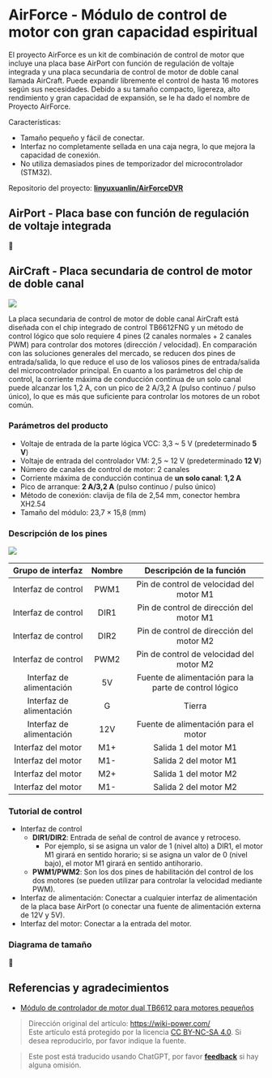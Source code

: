 # AirForce - Módulo de control de motor con gran capacidad espiritual

El proyecto AirForce es un kit de combinación de control de motor que incluye una placa base AirPort con función de regulación de voltaje integrada y una placa secundaria de control de motor de doble canal llamada AirCraft. Puede expandir libremente el control de hasta 16 motores según sus necesidades. Debido a su tamaño compacto, ligereza, alto rendimiento y gran capacidad de expansión, se le ha dado el nombre de Proyecto AirForce.

Características:

- Tamaño pequeño y fácil de conectar.
- Interfaz no completamente sellada en una caja negra, lo que mejora la capacidad de conexión.
- No utiliza demasiados pines de temporizador del microcontrolador (STM32).

Repositorio del proyecto: [**linyuxuanlin/AirForceDVR**](https://github.com/linyuxuanlin/AirForceDVR)

## AirPort - Placa base con función de regulación de voltaje integrada

🚧

## AirCraft - Placa secundaria de control de motor de doble canal

![](https://wiki-media-1253965369.cos.ap-guangzhou.myqcloud.com/img/20201101231734.jpg)

La placa secundaria de control de motor de doble canal AirCraft está diseñada con el chip integrado de control TB6612FNG y un método de control lógico que solo requiere 4 pines (2 canales normales + 2 canales PWM) para controlar dos motores (dirección / velocidad). En comparación con las soluciones generales del mercado, se reducen dos pines de entrada/salida, lo que reduce el uso de los valiosos pines de entrada/salida del microcontrolador principal. En cuanto a los parámetros del chip de control, la corriente máxima de conducción continua de un solo canal puede alcanzar los 1,2 A, con un pico de 2 A/3,2 A (pulso continuo / pulso único), lo que es más que suficiente para controlar los motores de un robot común.

### Parámetros del producto

- Voltaje de entrada de la parte lógica VCC: 3,3 ~ 5 V (predeterminado **5 V**)
- Voltaje de entrada del controlador VM: 2,5 ~ 12 V (predeterminado **12 V**)
- Número de canales de control de motor: 2 canales
- Corriente máxima de conducción continua de **un solo canal**: **1,2 A**
- Pico de arranque: **2 A/3,2 A** (pulso continuo / pulso único)
- Método de conexión: clavija de fila de 2,54 mm, conector hembra XH2.54
- Tamaño del módulo: 23,7 × 15,8 (mm)

### Descripción de los pines

![](https://wiki-media-1253965369.cos.ap-guangzhou.myqcloud.com/img/20201022104033.png)

|    Grupo de interfaz     | Nombre |               Descripción de la función                |
| :----------------------: | :----: | :----------------------------------------------------: |
|   Interfaz de control    |  PWM1  |        Pin de control de velocidad del motor M1        |
|   Interfaz de control    |  DIR1  |        Pin de control de dirección del motor M1        |
|   Interfaz de control    |  DIR2  |        Pin de control de dirección del motor M2        |
|   Interfaz de control    |  PWM2  |        Pin de control de velocidad del motor M2        |
| Interfaz de alimentación |   5V   | Fuente de alimentación para la parte de control lógico |
| Interfaz de alimentación |   G    |                         Tierra                         |
| Interfaz de alimentación |  12V   |          Fuente de alimentación para el motor          |
|    Interfaz del motor    |  M1+   |                 Salida 1 del motor M1                  |
|    Interfaz del motor    |  M1-   |                 Salida 2 del motor M1                  |
|    Interfaz del motor    |  M2+   |                 Salida 1 del motor M2                  |
|    Interfaz del motor    |  M1-   |                 Salida 2 del motor M2                  |

### Tutorial de control

- Interfaz de control
  - **DIR1/DIR2**: Entrada de señal de control de avance y retroceso.
    - Por ejemplo, si se asigna un valor de 1 (nivel alto) a DIR1, el motor M1 girará en sentido horario; si se asigna un valor de 0 (nivel bajo), el motor M1 girará en sentido antihorario.
  - **PWM1/PWM2**: Son los dos pines de habilitación del control de los dos motores (se pueden utilizar para controlar la velocidad mediante PWM).
- Interfaz de alimentación: Conectar a cualquier interfaz de alimentación de la placa base AirPort (o conectar una fuente de alimentación externa de 12V y 5V).
- Interfaz del motor: Conectar a la entrada del motor.

### Diagrama de tamaño

🚧

## Referencias y agradecimientos

- [Módulo de controlador de motor dual TB6612 para motores pequeños](https://wiki.dfrobot.com.cn/_SKU_DRI0044_Dual_Motor_Driver__TB6612__%E5%BE%AE%E5%9E%8B%E7%94%B5%E6%9C%BA%E9%A9%B1%E5%8A%A8%E6%A8%A1%E5%9D%97)

> Dirección original del artículo: <https://wiki-power.com/>  
> Este artículo está protegido por la licencia [CC BY-NC-SA 4.0](https://creativecommons.org/licenses/by/4.0/deed.zh). Si desea reproducirlo, por favor indique la fuente.

> Este post está traducido usando ChatGPT, por favor [**feedback**](https://github.com/linyuxuanlin/Wiki_MkDocs/issues/new) si hay alguna omisión.
